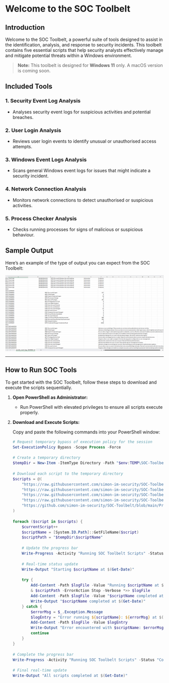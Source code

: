 # Welcome to the SOC Toolbelt

## Introduction
Welcome to the SOC Toolbelt, a powerful suite of tools designed to assist in the identification, analysis, and response to security incidents. This toolbelt contains five essential scripts that help security analysts effectively manage and mitigate potential threats within a Windows environment.

> **Note:** This toolbelt is designed for **Windows 11** only. A macOS version is coming soon.

## Included Tools

### 1. **Security Event Log Analysis**
   - Analyses security event logs for suspicious activities and potential breaches.

### 2. **User Login Analysis**
   - Reviews user login events to identify unusual or unauthorised access attempts.

### 3. **Windows Event Logs Analysis**
   - Scans general Windows event logs for issues that might indicate a security incident.

### 4. **Network Connection Analysis**
   - Monitors network connections to detect unauthorised or suspicious activities.

### 5. **Process Checker Analysis**
   - Checks running processes for signs of malicious or suspicious behaviour.

## Sample Output

Here’s an example of the type of output you can expect from the SOC Toolbelt:

![Sample Output](https://github.com/simon-im-security/SOC-Toolbelt/blob/main/sample.png?raw=true)

---

## How to Run SOC Tools

To get started with the SOC Toolbelt, follow these steps to download and execute the scripts sequentially.

1. **Open PowerShell as Administrator:**
   - Run PowerShell with elevated privileges to ensure all scripts execute properly.

2. **Download and Execute Scripts:**

   Copy and paste the following commands into your PowerShell window:

   ```powershell
   # Request temporary bypass of execution policy for the session
   Set-ExecutionPolicy Bypass -Scope Process -Force

   # Create a temporary directory
   $tempDir = New-Item -ItemType Directory -Path "$env:TEMP\SOC-Toolbelt"

   # Download each script to the temporary directory
   $scripts = @(
       "https://raw.githubusercontent.com/simon-im-security/SOC-Toolbelt/main/Network%20Connection%20Analysis.ps1",
       "https://raw.githubusercontent.com/simon-im-security/SOC-Toolbelt/main/Windows%20Event%20Logs%20Analysis.ps1",
       "https://raw.githubusercontent.com/simon-im-security/SOC-Toolbelt/main/User%20Login%20Analysis.ps1",
       "https://raw.githubusercontent.com/simon-im-security/SOC-Toolbelt/main/Security%20Event%20Log%20Analysis.ps1",
       "https://github.com/simon-im-security/SOC-Toolbelt/blob/main/Process%20Checker%20Analysis.ps1"
   )

   foreach ($script in $scripts) {
       $currentScript++
       $scriptName = [System.IO.Path]::GetFileName($script)
       $scriptPath = "$tempDir\$scriptName"

       # Update the progress bar
       Write-Progress -Activity "Running SOC Toolbelt Scripts" -Status "Running $scriptName" -PercentComplete (($currentScript / $totalScripts) * 100)

       # Real-time status update
       Write-Output "Starting $scriptName at $(Get-Date)"
       
       try {
           Add-Content -Path $logFile -Value "Running $scriptName at $(Get-Date)"
           & $scriptPath -ErrorAction Stop -Verbose *>> $logFile
           Add-Content -Path $logFile -Value "$scriptName completed at $(Get-Date)"
           Write-Output "$scriptName completed at $(Get-Date)"
       } catch {
           $errorMsg = $_.Exception.Message
           $logEntry = "Error running ${scriptName}: ${errorMsg} at $(Get-Date)"
           Add-Content -Path $logFile -Value $logEntry
           Write-Output "Error encountered with $scriptName: $errorMsg"
           continue
       }
   }

   # Complete the progress bar
   Write-Progress -Activity "Running SOC Toolbelt Scripts" -Status "Completed" -PercentComplete 100 -Completed

   # Final real-time update
   Write-Output "All scripts completed at $(Get-Date)"
